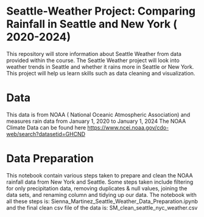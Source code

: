 # Seattle-Weather Project: Comparing Rainfall in Seattle and New York ( 2020-2024) 
This repository will store information about Seattle Weather from data provided within the course.
The Seattle Weather project will look into weather trends in Seattle and whether it rains more in Seattle or New York.
This project will help us learn skills such as data cleaning and visualization. 
# Data 
This data is from NOAA ( National Oceanic Atmospheric Association) and measures rain data from January 1, 2020 to January 1, 2024
The NOAA Climate Data can be found here https://www.ncei.noaa.gov/cdo-web/search?datasetid=GHCND 
# Data Preparation 
This notebook contain various steps taken to prepare and clean the NOAA rainfall data from New York and Seattle. Some steps taken include filtering for only precipitation data, removing duplicates & null values, joining the data sets, and renaming column and tidying up our data. The notebook with all these steps is: Sienna_Martinez_Seattle_Weather_Data_Preparation.ipynb and the final clean csv file of the data is: SM_clean_seattle_nyc_weather.csv 
